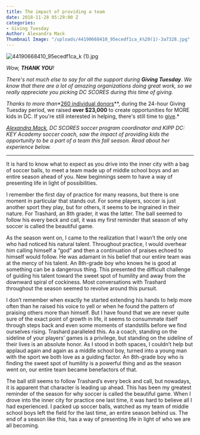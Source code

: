 ```yaml
---
title: The impact of providing a team
date: 2018-11-28 05:29:00 Z
categories:
- Giving Tuesday
Author: Alexandra Mack
Thumbnail Image: "/uploads/44190668410_95ecedf1ca_k%20(1)-3a7328.jpg"
---
```


![44190668410_95ecedf1ca_k (1).jpg](/uploads/44190668410_95ecedf1ca_k%20(1).jpg)

*Wow, **THANK YOU**!*

*There's not much else to say for all the support during **Giving Tuesday**. We know that there are a lot of amazing organizations doing great work, so we really appreciate you picking DC SCORES during this time of giving.*





*Thanks to more than**[260 individual donors](http://bit.ly/DCSthankyou18)**, during the 24-hour Giving Tuesday period, we raised **over $23,000** to create opportunities for MORE kids in DC. If you're still interested in helping, there's still time to [give](http://bit.ly/DCSgivingtuesday).*

*[Alexandra Mack](https://www.dcscores.org/about-us/leadership/alexandra-mack), DC SCORES soccer program coordinator and KIPP DC: KEY Academy soccer coach, saw the impact of providing kids the opportunity to be a part of a team this fall season. Read about her experience below.*

---

It is hard to know what to expect as you drive into the inner city with a bag of soccer balls, to meet a team made up of middle school boys and an entire season ahead of you. New beginnings seem to have a way of presenting life in light of possibilities.

I remember the first day of practice for many reasons, but there is one moment in particular that stands out. For some players, soccer is just another sport they play, but for others, it seems to be ingrained in their nature. For Trashard, an 8th grader, it was the latter. The ball seemed to follow his every beck and call, it was my first reminder that season of why soccer is called the beautiful game.

As the season went on, I came to the realization that I wasn’t the only one who had noticed his natural talent. Throughout practice, I would overhear him calling himself a “god” and then a continuation of praises echoed to himself would follow. He was adamant in his belief that our entire team was at the mercy of his talent. An 8th-grade boy who knows he is good at something can be a dangerous thing. This presented the difficult challenge of guiding his talent toward the sweet spot of humility and away from the downward spiral of cockiness. Most conversations with Trashard throughout the season seemed to revolve around this pursuit.

I don’t remember when exactly he started extending his hands to help more often than he raised his voice to yell or when he found the pattern of praising others more than himself. But I have found that we are never quite sure of the exact point of growth in life, it seems to consummate itself through steps back and even some moments of standstills before we find ourselves rising. Trashard paralleled this. As a coach, standing on the sideline of your players’ games is a privilege, but standing on the sideline of their lives is an absolute honor. As I stood in both spaces,  I couldn’t help but applaud again and again as a middle school boy, turned into a young man with the sport we both love as a guiding factor. An 8th-grade boy who is finding the sweet spot of humility is a powerful thing and as the season went on, our entire team became benefactors of that.

The ball still seems to follow Trashard’s every beck and call, but nowadays, it is apparent that character is leading up ahead. This has been my greatest reminder of the season for why soccer is called the beautiful game. When I drove into the inner city for practice one last time, it was hard to believe all I had experienced. I packed up soccer balls, watched as my team of middle school boys left the field for the last time, an entire season behind us. The end of a season like this, has a way of presenting life in light of who we are all becoming.